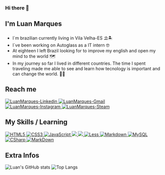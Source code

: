 ### Hi there 👋
## I'm Luan Marques
- I`m brazilian currently living in Vila Velha-ES :parasol_on_ground::desert_island:
- I`ve been working on Autoglass as a IT intern :nerd_face:
- At eighteen I left Brazil looking for to improve my english and open my mind to the world :world_map:
- In my journey so far I lived in different countries. The time I spent traveling made me able to see and learn how tecnology is important and can change the world.  :flight_departure::flight_arrival:

## Reach me
<!--Linkedin-->
<a href=https://www.linkedin.com/in/luan-marques-0154b313b/ target="_blank">
  <img alt="LuanMarques-Linkedin" src="https://img.shields.io/badge/Linkedin-20232A?style=for-the-badge&logo=linkedin&logoColor=000000"/>
</a>
<!--Gmail-->
<a href=mailto:luanmarqueslmm@gmail.com target="_blank">
<img alt="LuanMarques-Gmail" src="https://img.shields.io/badge/Gmail-20232A?style=for-the-badge&logo=gmail&logoColor=000000">
</a>
<!--Instagram-->
<a href=https://www.linkedin.com/in/luan-marques-0154b313b/ target="_blank">
<img alt="LuanMarques-Instagram" src="https://img.shields.io/badge/Instagram-20232A?style=for-the-badge&logo=instagram&logoColor=000000">
</a>
<!--Steam-->
<a href=https://steamcommunity.com/profiles/76561198097300718 target="_blank">
<img alt="LuanMarques-Steam" src="https://img.shields.io/badge/Steam-20232A?style=for-the-badge&logo=steam&logoColor=000000">
</a>

## My Skills / Learning
<!--HTML5-->
<a href="https://developer.mozilla.org/pt-BR/docs/Web/Guide/HTML/HTML5" target="_blank">
   <img alt="HTML5" src="https://img.shields.io/badge/HTML5-20232A?style=for-the-badge&logo=html5&logoColor=FF4500"/>
</a>
<!--CSS3-->
<a href="https://developer.mozilla.org/pt-BR/docs/Web/CSS/Reference" target="_blank">
   <img alt="CSS3" src="https://img.shields.io/badge/CSS3-20232A?style=for-the-badge&logo=css3&logoColor=1E90FF"/>
</a>
<!--JavaScript-->
<a href="https://developer.mozilla.org/pt-BR/docs/Web/JavaScript" target="_blank">
   <img alt="JavaScript" src="https://img.shields.io/badge/Java Script-20232A?style=for-the-badge&logo=javascript&logoColor=FFFF00"/>
</a>
<!-- SCRUM -->
<a href="https://www.scrum.org/">
  <img src="https://img.shields.io/badge/Scrum-20232A?style=for-the-badge&logo=clockify&logoColor=3A7C9A"/>
</a>
<!-- KANBAN -->
<a href="https://www.scrum.org/resources/kanban-guide-scrum-teams">
  <img src="https://img.shields.io/badge/Kanban-20232A?style=for-the-badge&logo=pinboard&logoColor=DD0000"/>
</a>
<!--Less-->
<a href="https://lesscss.org/" target="_blank">
   <img alt="Less" src="https://img.shields.io/badge/Less-20232A?style=for-the-badge&logo=less&logoColor=ffffff"/>
</a>
<!--Markdown-->
<a href="https://www.markdownguide.org/basic-syntax/" target="_blank">
   <img alt="Markdown" src="https://img.shields.io/badge/Markdown-20232A?style=for-the-badge&logo=markdown&logoColor=000000"/>
</a>
<!--MySQL-->
<a href="https://www.mysql.com/" target="_blank">
   <img alt="MySQL" src="https://img.shields.io/badge/MySQL-20232A?style=for-the-badge&logo=mysql&logoColor=4169E1"/>
</a>
<!--CSharp-->
<a href="https://docs.microsoft.com/pt-br/dotnet/csharp/" target="_blank">
   <img alt="CSharp" src="https://img.shields.io/badge/CSharp-20232A?style=for-the-badge&logo=csharp&logoColor=964d91"/>
</a>
<!--MarkDown-->
<a href="https://www.markdownguide.org/basic-syntax/" target="_blank">
   <img alt="MarkDown" src="https://img.shields.io/badge/MarkDown-20232A?style=for-the-badge&logo=markdown&logoColor=ffffff"/>
</a>

## Extra Infos
![Luan's GitHub stats](https://github-readme-stats.vercel.app/api?username=luanmarquess&show_icons=true&theme=dark)
![Top Langs](https://github-readme-stats.vercel.app/api/top-langs/?username=luanmarquess&layout=compact?&theme=dark)
